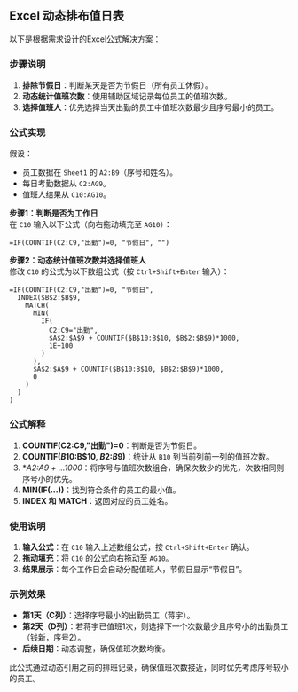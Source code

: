 
## Excel 动态排布值日表
以下是根据需求设计的Excel公式解决方案：

### 步骤说明
1. **排除节假日**：判断某天是否为节假日（所有员工休假）。
2. **动态统计值班次数**：使用辅助区域记录每位员工的值班次数。
3. **选择值班人**：优先选择当天出勤的员工中值班次数最少且序号最小的员工。

### 公式实现
假设：
- 员工数据在 `Sheet1` 的 `A2:B9`（序号和姓名）。
- 每日考勤数据从 `C2:AG9`。
- 值班人结果从 `C10:AG10`。

**步骤1：判断是否为工作日**  
在 `C10` 输入以下公式（向右拖动填充至 `AG10`）：
```excel
=IF(COUNTIF(C2:C9,"出勤")=0, "节假日", "")
```

**步骤2：动态统计值班次数并选择值班人**  
修改 `C10` 的公式为以下数组公式（按 `Ctrl+Shift+Enter` 输入）：
```excel
=IF(COUNTIF(C2:C9,"出勤")=0, "节假日",
  INDEX($B$2:$B$9,
    MATCH(
      MIN(
        IF(
          C2:C9="出勤",
          $A$2:$A$9 + COUNTIF($B$10:B$10, $B$2:$B$9)*1000,
          1E+100
        )
      ),
      $A$2:$A$9 + COUNTIF($B$10:B$10, $B$2:$B$9)*1000,
      0
    )
  )
)
```

### 公式解释
1. **COUNTIF(C2:C9,"出勤")=0**：判断是否为节假日。
2. **COUNTIF($B$10:B$10, $B$2:$B$9)**：统计从 `B10` 到当前列前一列的值班次数。
3. **$A$2:$A$9 + ...*1000**：将序号与值班次数组合，确保次数少的优先，次数相同则序号小的优先。
4. **MIN(IF(...))**：找到符合条件的员工的最小值。
5. **INDEX 和 MATCH**：返回对应的员工姓名。

### 使用说明
1. **输入公式**：在 `C10` 输入上述数组公式，按 `Ctrl+Shift+Enter` 确认。
2. **拖动填充**：将 `C10` 的公式向右拖动至 `AG10`。
3. **结果展示**：每个工作日会自动分配值班人，节假日显示“节假日”。

### 示例效果
- **第1天（C列）**：选择序号最小的出勤员工（蒋宇）。
- **第2天（D列）**：若蒋宇已值班1次，则选择下一个次数最少且序号小的出勤员工（钱新，序号2）。
- **后续日期**：动态调整，确保值班次数均衡。

此公式通过动态引用之前的排班记录，确保值班次数接近，同时优先考虑序号较小的员工。

